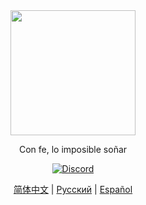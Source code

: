 <div align="center">
<a href="https://github.com/Dreams-Office/LimbusCompanySpanishTranslationTeam">
   <size=80%><img src="https://avatars.githubusercontent.com/u/167843717"width="200" height="200" /></size>
</a>

Con fe, lo imposible soñar

[![Discord](https://img.shields.io/badge/Discord%20Hispano%20de%20PM-641E16?style=plastic&logo=discord&logoColor=473DBF&link=https%3A%2F%2Fdiscord.gg%2FWfbHG4aZ6f)](https://discord.gg/WfbHG4aZ6f)

[简体中文](https://github.com/LocalizeLimbusCompany/LocalizeLimbusCompany) | [Русский](https://github.com/Crescent-Corporation/LimbusCompanyBusRUS) | [Español](https://github.com/Dreams-Office/LimbusCompanySpanishTranslationTeam)
</div>
